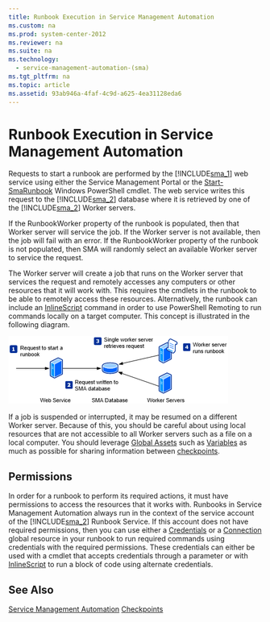 ```yaml
---
title: Runbook Execution in Service Management Automation
ms.custom: na
ms.prod: system-center-2012
ms.reviewer: na
ms.suite: na
ms.technology: 
  - service-management-automation-(sma)
ms.tgt_pltfrm: na
ms.topic: article
ms.assetid: 93ab946a-4faf-4c9d-a625-4ea31128eda6
---
```

# Runbook Execution in Service Management Automation
Requests to start a runbook are performed by the [!INCLUDE[sma_1](../Token/sma_1_md.md)] web service using either the Service Management Portal or the [Start\-SmaRunbook](http://aka.ms/runbookauthor/startsmarunbook) Windows PowerShell cmdlet. The web service writes this request to the [!INCLUDE[sma_2](../Token/sma_2_md.md)] database where it is retrieved by one of the [!INCLUDE[sma_2](../Token/sma_2_md.md)] Worker servers. 

If the RunbookWorker property of the runbook is populated, then that Worker server will service the job.  If the Worker server is not available, then the job will fail with an error.  If the RunbookWorker property of the runbook is not populated, then SMA will randomly select an available Worker server to service the request.

The Worker server will create a job that runs on the Worker server that services the request and remotely accesses any computers or other resources that it will work with. This requires the cmdlets in the runbook to be able to remotely access these resources. Alternatively, the runbook can include an [InlineScript](Windows-PowerShell-Workflow-Concepts.md#bkmk_InlineScript) command in order to use PowerShell Remoting to run commands locally on a target computer. This concept is illustrated in the following diagram.

![](../Image/SMAAuth_RunbookConcept.gif)

If a job is suspended or interrupted, it may be resumed on a different Worker server. Because of this, you should be careful about using local resources that are not accessible to all Worker servers such as a file on a local computer. You should leverage [Global Assets](Global-Assets.md) such as [Variables](Variables.md) as much as possible for sharing information between [checkpoints](Windows-PowerShell-Workflow-Concepts.md#BK_Checkpoints).

## Permissions
In order for a runbook to perform its required actions, it must have permissions to access the resources that it works with. Runbooks in Service Management Automation always run in the context of the service account of the [!INCLUDE[sma_2](../Token/sma_2_md.md)] Runbook Service. If this account does not have required permissions, then you can use either a [Credentials](Credentials.md) or a [Connection](Connections.md) global resource in your runbook to run required commands using credentials with the required permissions. These credentials can either be used with a cmdlet that accepts credentials through a parameter or with [InlineScript](Windows-PowerShell-Workflow-Concepts.md#bkmk_InlineScript) to run a block of code using alternate credentials.

## See Also
[Service Management Automation](Service-Management-Automation.md)
[Checkpoints](http://aka.ms/runbookauthor/checkpoints)

